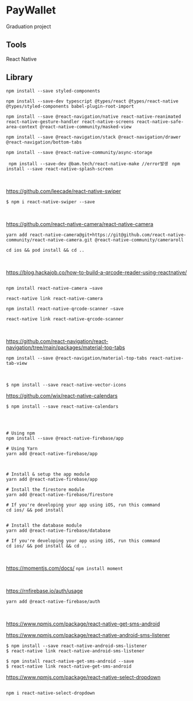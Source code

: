 # PayWallet
 Graduation project




## Tools

React Native


## Library

`npm install --save styled-components`

`npm install --save-dev typescript @types/react @types/react-native @types/styled-components babel-plugin-root-import`

`npm install --save @react-navigation/native react-native-reanimated react-native-gesture-handler react-native-screens react-native-safe-area-context @react-native-community/masked-view`

`npm install --save @react-navigation/stack @react-navigation/drawer @react-navigation/bottom-tabs`


`npm install --save @react-native-community/async-storage`


` npm install --save-dev @bam.tech/react-native-make //error발생`
` npm install --save react-native-splash-screen`


<br/>

https://github.com/leecade/react-native-swiper

```
$ npm i react-native-swiper --save

```



<br/>

https://github.com/react-native-camera/react-native-camera

```
yarn add react-native-camera@git+https://git@github.com/react-native-community/react-native-camera.git @react-native-community/cameraroll

cd ios && pod install && cd ..
```


<br/>

https://blog.hackajob.co/how-to-build-a-qrcode-reader-using-reactnative/

```

npm install react-native-camera —save

react-native link react-native-camera

npm install react-native-qrcode-scanner —save

react-native link react-native-qrcode-scanner

```


<br/>

https://github.com/react-navigation/react-navigation/tree/main/packages/material-top-tabs


```
npm install --save @react-navigation/material-top-tabs react-native-tab-view

```


<br/>

```
$ npm install --save react-native-vector-icons
```

https://github.com/wix/react-native-calendars

```
$ npm install --save react-native-calendars

```


<br/>


```

# Using npm
npm install --save @react-native-firebase/app

# Using Yarn
yarn add @react-native-firebase/app


```


```

# Install & setup the app module
yarn add @react-native-firebase/app

# Install the firestore module
yarn add @react-native-firebase/firestore

# If you're developing your app using iOS, run this command
cd ios/ && pod install

```
```

# Install the database module
yarn add @react-native-firebase/database

# If you're developing your app using iOS, run this command
cd ios/ && pod install && cd ..

```

<br/>

https://momentjs.com/docs/
`npm install moment`



<br/>

https://rnfirebase.io/auth/usage

`yarn add @react-native-firebase/auth`


<br/>

https://www.npmjs.com/package/react-native-get-sms-android

https://www.npmjs.com/package/react-native-android-sms-listener

```
$ npm install --save react-native-android-sms-listener
$ react-native link react-native-android-sms-listener
```


```
$ npm install react-native-get-sms-android --save
$ react-native link react-native-get-sms-android
```

https://www.npmjs.com/package/react-native-select-dropdown

```

npm i react-native-select-dropdown
```
